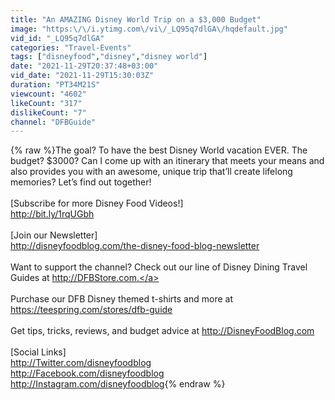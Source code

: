 ```yaml
---
title: "An AMAZING Disney World Trip on a $3,000 Budget"
image: "https:\/\/i.ytimg.com\/vi\/_LQ95q7dlGA\/hqdefault.jpg"
vid_id: "_LQ95q7dlGA"
categories: "Travel-Events"
tags: ["disneyfood","disney","disney world"]
date: "2021-11-29T20:37:48+03:00"
vid_date: "2021-11-29T15:30:03Z"
duration: "PT34M21S"
viewcount: "4602"
likeCount: "317"
dislikeCount: "7"
channel: "DFBGuide"
---
```

{% raw %}The goal? To have the best Disney World vacation EVER. The budget? $3000? Can I come up with an itinerary that meets your means and also provides you with an awesome, unique trip that’ll create lifelong memories? Let’s find out together!<br /><br />[Subscribe for more Disney Food Videos!]<br /><a rel="nofollow" target="blank" href="http://bit.ly/1rqUGbh">http://bit.ly/1rqUGbh</a><br /><br />[Join our Newsletter]<br /><a rel="nofollow" target="blank" href="http://disneyfoodblog.com/the-disney-food-blog-newsletter">http://disneyfoodblog.com/the-disney-food-blog-newsletter</a><br /><br />Want to support the channel? Check out our line of Disney Dining Travel Guides at <a rel="nofollow" target="blank" href="http://DFBStore.com.">http://DFBStore.com.</a><br /><br />Purchase our DFB Disney themed t-shirts and more at <a rel="nofollow" target="blank" href="https://teespring.com/stores/dfb-guide">https://teespring.com/stores/dfb-guide</a><br /><br />Get tips, tricks, reviews, and budget advice at <a rel="nofollow" target="blank" href="http://DisneyFoodBlog.com">http://DisneyFoodBlog.com</a><br /><br />[Social Links]<br /><a rel="nofollow" target="blank" href="http://Twitter.com/disneyfoodblog">http://Twitter.com/disneyfoodblog</a><br /><a rel="nofollow" target="blank" href="http://Facebook.com/disneyfoodblog">http://Facebook.com/disneyfoodblog</a><br /><a rel="nofollow" target="blank" href="http://Instagram.com/disneyfoodblog">http://Instagram.com/disneyfoodblog</a>{% endraw %}
